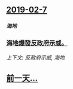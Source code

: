 ## [2019-02-7](/news/2019/02/7/index.md)

##### 海地
### [海地爆發反政府示威。 ](/news/2019/02/7/海地爆發反政府示威.md)
_上下文: 反政府示威, 海地_

## [前一天...](/news/2019/02/6/index.md)

